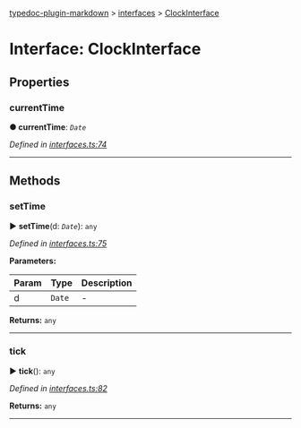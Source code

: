 [typedoc-plugin-markdown](../README.md) > [interfaces](../modules/interfaces.md) > [ClockInterface](../interfaces/interfaces.clockinterface.md)



# Interface: ClockInterface


## Properties


###  currentTime

**●  currentTime**:  *`Date`* 

*Defined in [interfaces.ts:74](https://bitbucket.org/owner/repository_name/src/master/src/interfaces.ts?fileviewer&amp;#x3D;file-view-default#interfaces.ts-74)*





___


## Methods


###  setTime

► **setTime**(d: *`Date`*): `any`




*Defined in [interfaces.ts:75](https://bitbucket.org/owner/repository_name/src/master/src/interfaces.ts?fileviewer&amp;#x3D;file-view-default#interfaces.ts-75)*



**Parameters:**

| Param | Type | Description |
| ------ | ------ | ------ |
| d | `Date`   |  - |





**Returns:** `any`





___



###  tick

► **tick**(): `any`




*Defined in [interfaces.ts:82](https://bitbucket.org/owner/repository_name/src/master/src/interfaces.ts?fileviewer&amp;#x3D;file-view-default#interfaces.ts-82)*





**Returns:** `any`





___


